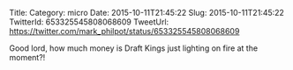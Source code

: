 Title: 
Category: micro
Date: 2015-10-11T21:45:22
Slug: 2015-10-11T21:45:22
TwitterId: 653325545808068609
TweetUrl: https://twitter.com/mark_philpot/status/653325545808068609

Good lord, how much money is Draft Kings just lighting on fire at the moment?!